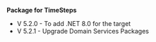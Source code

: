 **Package for TimeSteps**

- V 5.2.0 - To add .NET 8.0 for the target
- V 5.2.1 - Upgrade Domain Services Packages